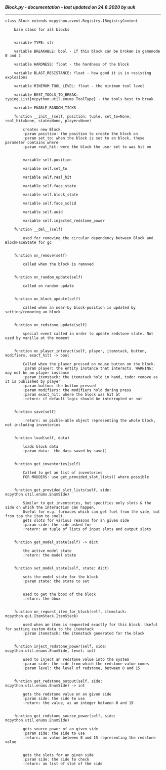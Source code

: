 ***Block.py - documentation - last updated on 24.6.2020 by uuk***
___

    class Block extends mcpython.event.Registry.IRegistryContent
        
        base class for all blocks


        variable TYPE: str

        variable BREAKABLE: bool - If this block can be broken in gamemode 0 and 2

        variable HARDNESS: float - the hardness of the block

        variable BLAST_RESISTANCE: float - how good it is in resisting explosions

        variable MINIMUM_TOOL_LEVEL: float - the minimum tool level

        variable BEST_TOOLS_TO_BREAK: typing.List[mcpython.util.enums.ToolType] - the tools best to break

        variable ENABLE_RANDOM_TICKS

        function __init__(self, position: tuple, set_to=None, real_hit=None, state=None, player=None)
            
            creates new Block
            :param position: the position to create the block on
            :param set_to: when the block is set to an block, these parameter contains where
            :param real_hit: were the block the user set to was hit on


            variable self.position

            variable self.set_to

            variable self.real_hit

            variable self.face_state

            variable self.block_state

            variable self.face_solid

            variable self.uuid

            variable self.injected_redstone_power

        function __del__(self)
            
            used for removing the circular dependency between Block and BlockFaceState for gc


        function on_remove(self)
            
            called when the block is removed


        function on_random_update(self)
            
            called on random update


        function on_block_update(self)
            
            called when an near-by block-position is updated by setting/removing an block


        function on_redstone_update(self)
            
            special event called in order to update redstone state. Not used by vanilla at the moment


        function on_player_interact(self, player, itemstack, button, modifiers, exact_hit) -> bool
            
            Called when the player pressed on mouse button on the block.
            :param player: the entity instance that interacts. WARNING: may not be an player instance
            :param itemstack: the itemstack hold in hand, todo: remove as it is published by player
            :param button: the button pressed
            :param modifiers: the modifiers hold during press
            :param exact_hit: where the block was hit at
            :return: if default logic should be interrupted or not


        function save(self)
            
            :return: an pickle-able object representing the whole block, not including inventories


        function load(self, data)
            
            loads block data
            :param data:  the data saved by save()


        function get_inventories(self)
            
            Called to get an list of inventories
            FOR MODDERS: use get_provided_slot_lists() where possible


        function get_provided_slot_lists(self, side: mcpython.util.enums.EnumSide)
            
            Similar to get_inventories, but specifies only slots & the side on which the interaction can happen.
            Useful for e.g. furnaces which can get fuel from the side, but from top the item to smelt.
            gets slots for various reasons for an given side
            :param side: the side asked for
            :return: an tuple of lists of input slots and output slots


        function get_model_state(self) -> dict
            
            the active model state
            :return: the model state


        function set_model_state(self, state: dict)
            
            sets the model state for the block
            :param state: the state to set

            
            used to get the bbox of the block
            :return: the bbox


        function on_request_item_for_block(self, itemstack: mcpython.gui.ItemStack.ItemStack)
            
            used when an item is requested exactly for this block. Useful for setting custom data to the itemstack
            :param itemstack: the itemstack generated for the block


        function inject_redstone_power(self, side: mcpython.util.enums.EnumSide, level: int)
            
            used to inject an redstone value into the system
            :param side: the side from which the redstone value comes
            :param level: the level of redstone, between 0 and 15


        function get_redstone_output(self, side: mcpython.util.enums.EnumSide) -> int
            
            gets the redstone value on an given side
            :param side: the side to use
            :return: the value, as an integer between 0 and 15


        function get_redstone_source_power(self, side: mcpython.util.enums.EnumSide)
            
            gets source power of an given side
            :param side: the side to use
            :return: an value between 0 and 15 representing the redstone value

            
            gets the slots for an given side
            :param side: the side to check
            :return: an list of slot of the side
